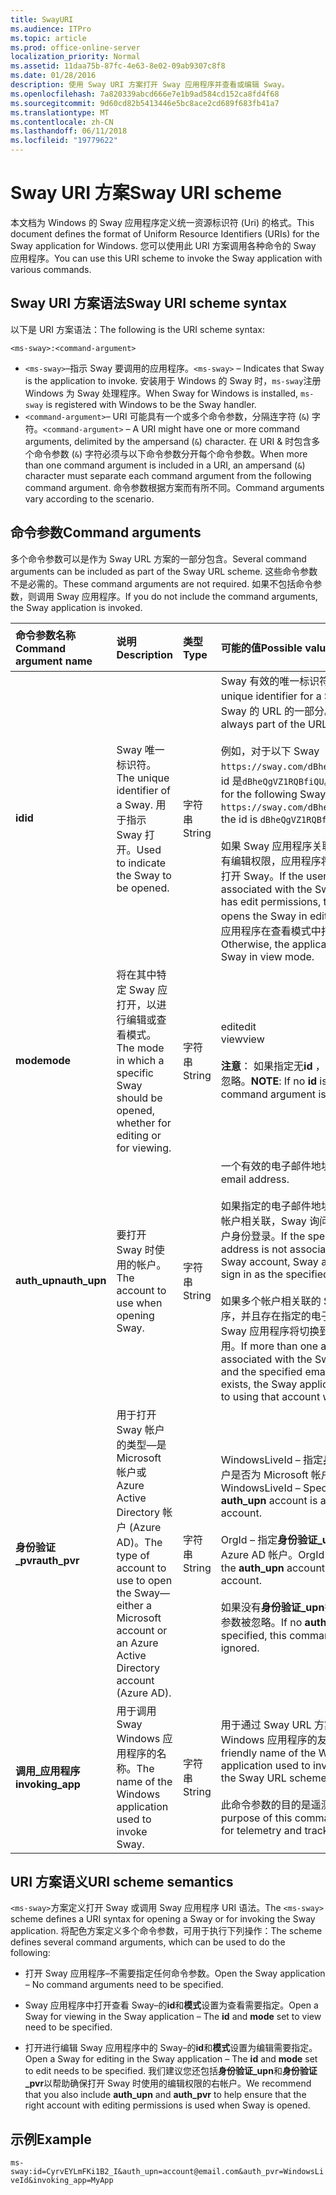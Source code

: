 ```yaml
---
title: SwayURI
ms.audience: ITPro
ms.topic: article
ms.prod: office-online-server
localization_priority: Normal
ms.assetid: 11daa75b-87fc-4e63-8e02-09ab9307c8f8
ms.date: 01/28/2016
description: 使用 Sway URI 方案打开 Sway 应用程序并查看或编辑 Sway。
ms.openlocfilehash: 7a820339abcd666e7e1b9ad584cd152ca8fd4f68
ms.sourcegitcommit: 9d60cd82b5413446e5bc8ace2cd689f683fb41a7
ms.translationtype: MT
ms.contentlocale: zh-CN
ms.lasthandoff: 06/11/2018
ms.locfileid: "19779622"
---
```

# <a name="sway-uri-scheme"></a><span data-ttu-id="c8333-103">Sway URI 方案</span><span class="sxs-lookup"><span data-stu-id="c8333-103">Sway URI scheme</span></span>

<span data-ttu-id="c8333-104">本文档为 Windows 的 Sway 应用程序定义统一资源标识符 (Uri) 的格式。</span><span class="sxs-lookup"><span data-stu-id="c8333-104">This document defines the format of Uniform Resource Identifiers (URIs) for the Sway application for Windows.</span></span> <span data-ttu-id="c8333-105">您可以使用此 URI 方案调用各种命令的 Sway 应用程序。</span><span class="sxs-lookup"><span data-stu-id="c8333-105">You can use this URI scheme to invoke the Sway application with various commands.</span></span>

## <a name="sway-uri-scheme-syntax"></a><span data-ttu-id="c8333-106">Sway URI 方案语法</span><span class="sxs-lookup"><span data-stu-id="c8333-106">Sway URI scheme syntax</span></span>

<span data-ttu-id="c8333-107">以下是 URI 方案语法：</span><span class="sxs-lookup"><span data-stu-id="c8333-107">The following is the URI scheme syntax:</span></span>

`<ms-sway>:<command-argument>`

- <span data-ttu-id="c8333-108">`<ms-sway>`&ndash;指示 Sway 要调用的应用程序。</span><span class="sxs-lookup"><span data-stu-id="c8333-108">`<ms-sway>` &ndash; Indicates that Sway is the application to invoke.</span></span> <span data-ttu-id="c8333-109">安装用于 Windows 的 Sway 时，`ms-sway`注册 Windows 为 Sway 处理程序。</span><span class="sxs-lookup"><span data-stu-id="c8333-109">When Sway for Windows is installed, `ms-sway` is registered with Windows to be the Sway handler.</span></span>
- <span data-ttu-id="c8333-110">`<command-argument>`&ndash; URI 可能具有一个或多个命令参数，分隔连字符 (`&`) 字符。</span><span class="sxs-lookup"><span data-stu-id="c8333-110">`<command-argument>` &ndash; A URI might have one or more command arguments, delimited by the ampersand (`&`) character.</span></span> <span data-ttu-id="c8333-111">在 URI & 时包含多个命令参数 (`&`) 字符必须与以下命令参数分开每个命令参数。</span><span class="sxs-lookup"><span data-stu-id="c8333-111">When more than one command argument is included in a URI, an ampersand (`&`) character must separate each command argument from the following command argument.</span></span> <span data-ttu-id="c8333-112">命令参数根据方案而有所不同。</span><span class="sxs-lookup"><span data-stu-id="c8333-112">Command arguments vary according to the scenario.</span></span> 

## <a name="command-arguments"></a><span data-ttu-id="c8333-113">命令参数</span><span class="sxs-lookup"><span data-stu-id="c8333-113">Command arguments</span></span>

<span data-ttu-id="c8333-114">多个命令参数可以是作为 Sway URL 方案的一部分包含。</span><span class="sxs-lookup"><span data-stu-id="c8333-114">Several command arguments can be included as part of the Sway URL scheme.</span></span> <span data-ttu-id="c8333-115">这些命令参数不是必需的。</span><span class="sxs-lookup"><span data-stu-id="c8333-115">These command arguments are not required.</span></span> <span data-ttu-id="c8333-116">如果不包括命令参数，则调用 Sway 应用程序。</span><span class="sxs-lookup"><span data-stu-id="c8333-116">If you do not include the command arguments, the Sway application is invoked.</span></span>

|<span data-ttu-id="c8333-117">命令参数名称</span><span class="sxs-lookup"><span data-stu-id="c8333-117">Command argument name</span></span>|<span data-ttu-id="c8333-118">说明</span><span class="sxs-lookup"><span data-stu-id="c8333-118">Description</span></span>|<span data-ttu-id="c8333-119">类型</span><span class="sxs-lookup"><span data-stu-id="c8333-119">Type</span></span>|<span data-ttu-id="c8333-120">可能的值</span><span class="sxs-lookup"><span data-stu-id="c8333-120">Possible values</span></span>|<span data-ttu-id="c8333-121">是否必需？</span><span class="sxs-lookup"><span data-stu-id="c8333-121">Required?</span></span>|
|:-----|:-----|:-----|:-----|:-----|
|<span data-ttu-id="c8333-122">**id**</span><span class="sxs-lookup"><span data-stu-id="c8333-122">**id**</span></span>|<span data-ttu-id="c8333-123">Sway 唯一标识符。</span><span class="sxs-lookup"><span data-stu-id="c8333-123">The unique identifier of a Sway.</span></span> <span data-ttu-id="c8333-124">用于指示 Sway 打开。</span><span class="sxs-lookup"><span data-stu-id="c8333-124">Used to indicate the Sway to be opened.</span></span>|<span data-ttu-id="c8333-125">字符串</span><span class="sxs-lookup"><span data-stu-id="c8333-125">String</span></span>|<span data-ttu-id="c8333-126">Sway 有效的唯一标识符。</span><span class="sxs-lookup"><span data-stu-id="c8333-126">A valid unique identifier for a Sway.</span></span> <span data-ttu-id="c8333-127">Id 始终是 Sway 的 URL 的一部分。</span><span class="sxs-lookup"><span data-stu-id="c8333-127">The id is always part of the URL to a Sway.</span></span><br/><br/><span data-ttu-id="c8333-128">例如，对于以下 Sway `https://sway.com/dBheQgVZ1RQBfiQU`，id 是`dBheQgVZ1RQBfiQU`。</span><span class="sxs-lookup"><span data-stu-id="c8333-128">For example, for the following Sway `https://sway.com/dBheQgVZ1RQBfiQU`, the id is `dBheQgVZ1RQBfiQU`.</span></span><br/><br/><span data-ttu-id="c8333-129">如果 Sway 应用程序关联的用户帐户具有编辑权限，应用程序将在编辑模式下打开 Sway。</span><span class="sxs-lookup"><span data-stu-id="c8333-129">If the user account associated with the Sway application has edit permissions, the application opens the Sway in edit mode.</span></span> <span data-ttu-id="c8333-130">否则，应用程序在查看模式中打开 Sway。</span><span class="sxs-lookup"><span data-stu-id="c8333-130">Otherwise, the application opens the Sway in view mode.</span></span>|<span data-ttu-id="c8333-131">否</span><span class="sxs-lookup"><span data-stu-id="c8333-131">No</span></span>|
|<span data-ttu-id="c8333-132">**mode**</span><span class="sxs-lookup"><span data-stu-id="c8333-132">**mode**</span></span>|<span data-ttu-id="c8333-133">将在其中特定 Sway 应打开，以进行编辑或查看模式。</span><span class="sxs-lookup"><span data-stu-id="c8333-133">The mode in which a specific Sway should be opened, whether for editing or for viewing.</span></span>|<span data-ttu-id="c8333-134">字符串</span><span class="sxs-lookup"><span data-stu-id="c8333-134">String</span></span>|<span data-ttu-id="c8333-135">edit</span><span class="sxs-lookup"><span data-stu-id="c8333-135">edit</span></span><br/><span data-ttu-id="c8333-136">view</span><span class="sxs-lookup"><span data-stu-id="c8333-136">view</span></span><br/><br/><span data-ttu-id="c8333-137">**注意**： 如果指定无**id** ，则此命令参数被忽略。</span><span class="sxs-lookup"><span data-stu-id="c8333-137">**NOTE**: If no **id** is specified, this command argument is ignored.</span></span>|<span data-ttu-id="c8333-138">否</span><span class="sxs-lookup"><span data-stu-id="c8333-138">No</span></span>|
|<span data-ttu-id="c8333-139">**auth_upn**</span><span class="sxs-lookup"><span data-stu-id="c8333-139">**auth_upn**</span></span>|<span data-ttu-id="c8333-140">要打开 Sway 时使用的帐户。</span><span class="sxs-lookup"><span data-stu-id="c8333-140">The account to use when opening Sway.</span></span>|<span data-ttu-id="c8333-141">字符串</span><span class="sxs-lookup"><span data-stu-id="c8333-141">String</span></span>|<span data-ttu-id="c8333-142">一个有效的电子邮件地址。</span><span class="sxs-lookup"><span data-stu-id="c8333-142">A valid email address.</span></span><br/><br/><span data-ttu-id="c8333-143">如果指定的电子邮件地址不使用 Sway 帐户相关联，Sway 询问用户以指定的用户身份登录。</span><span class="sxs-lookup"><span data-stu-id="c8333-143">If the specified email address is not associated with a Sway account, Sway asks the user to sign in as the specified user.</span></span><br/><br/><span data-ttu-id="c8333-144">如果多个帐户相关联的 Sway 应用程序，并且存在指定的电子邮件地址的 Sway 应用程序将切换到使用该帐户时调用。</span><span class="sxs-lookup"><span data-stu-id="c8333-144">If more than one account is associated with the Sway application and the specified email address exists, the Sway application switches to using that account when invoked.</span></span>|<span data-ttu-id="c8333-145">否</span><span class="sxs-lookup"><span data-stu-id="c8333-145">No</span></span>|
|<span data-ttu-id="c8333-146">**身份验证\_pvr**</span><span class="sxs-lookup"><span data-stu-id="c8333-146">**auth\_pvr**</span></span>|<span data-ttu-id="c8333-147">用于打开 Sway 帐户的类型&mdash;是 Microsoft 帐户或 Azure Active Directory 帐户 (Azure AD)。</span><span class="sxs-lookup"><span data-stu-id="c8333-147">The type of account to use to open the Sway&mdash;either a Microsoft account or an Azure Active Directory account (Azure AD).</span></span>|<span data-ttu-id="c8333-148">字符串</span><span class="sxs-lookup"><span data-stu-id="c8333-148">String</span></span>|<span data-ttu-id="c8333-149">WindowsLiveId – 指定**身份验证\_upn**帐户是否为 Microsoft 帐户。</span><span class="sxs-lookup"><span data-stu-id="c8333-149">WindowsLiveId – Specifies that the **auth\_upn** account is a Microsoft account.</span></span><br/><br/><span data-ttu-id="c8333-150">OrgId – 指定**身份验证\_upn**帐户是 Azure AD 帐户。</span><span class="sxs-lookup"><span data-stu-id="c8333-150">OrgId – Specifies that the **auth\_upn** account is an Azure AD account.</span></span><br/><br/><span data-ttu-id="c8333-151">如果没有**身份验证\_upn**指定，则此命令参数被忽略。</span><span class="sxs-lookup"><span data-stu-id="c8333-151">If no **auth\_upn** is specified, this command argument is ignored.</span></span>|<span data-ttu-id="c8333-152">否</span><span class="sxs-lookup"><span data-stu-id="c8333-152">No</span></span>|
|<span data-ttu-id="c8333-153">**调用\_应用程序**</span><span class="sxs-lookup"><span data-stu-id="c8333-153">**invoking\_app**</span></span>|<span data-ttu-id="c8333-154">用于调用 Sway Windows 应用程序的名称。</span><span class="sxs-lookup"><span data-stu-id="c8333-154">The name of the Windows application used to invoke Sway.</span></span>|<span data-ttu-id="c8333-155">字符串</span><span class="sxs-lookup"><span data-stu-id="c8333-155">String</span></span>|<span data-ttu-id="c8333-156">用于通过 Sway URL 方案调用 Sway Windows 应用程序的友好名称。</span><span class="sxs-lookup"><span data-stu-id="c8333-156">The friendly name of the Windows application used to invoke Sway via the Sway URL scheme.</span></span><br/><br/><span data-ttu-id="c8333-157">此命令参数的目的是遥测和跟踪。</span><span class="sxs-lookup"><span data-stu-id="c8333-157">The purpose of this command argument is for telemetry and tracking.</span></span>|<span data-ttu-id="c8333-158">否</span><span class="sxs-lookup"><span data-stu-id="c8333-158">No</span></span>|

## <a name="uri-scheme-semantics"></a><span data-ttu-id="c8333-159">URI 方案语义</span><span class="sxs-lookup"><span data-stu-id="c8333-159">URI scheme semantics</span></span>

<span data-ttu-id="c8333-160">`<ms-sway>`方案定义打开 Sway 或调用 Sway 应用程序 URI 语法。</span><span class="sxs-lookup"><span data-stu-id="c8333-160">The `<ms-sway>` scheme defines a URI syntax for opening a Sway or for invoking the Sway application.</span></span> <span data-ttu-id="c8333-161">将配色方案定义多个命令参数，可用于执行下列操作：</span><span class="sxs-lookup"><span data-stu-id="c8333-161">The scheme defines several command arguments, which can be used to do the following:</span></span> 

- <span data-ttu-id="c8333-162">打开 Sway 应用程序&ndash;不需要指定任何命令参数。</span><span class="sxs-lookup"><span data-stu-id="c8333-162">Open the Sway application &ndash; No command arguments need to be specified.</span></span> 

- <span data-ttu-id="c8333-163">Sway 应用程序中打开查看 Sway&ndash;的**id**和**模式**设置为查看需要指定。</span><span class="sxs-lookup"><span data-stu-id="c8333-163">Open a Sway for viewing in the Sway application &ndash; The **id** and **mode** set to view need to be specified.</span></span> 

- <span data-ttu-id="c8333-164">打开进行编辑 Sway 应用程序中的 Sway&ndash;的**id**和**模式**设置为编辑需要指定。</span><span class="sxs-lookup"><span data-stu-id="c8333-164">Open a Sway for editing in the Sway application &ndash; The **id** and **mode** set to edit needs to be specified.</span></span> <span data-ttu-id="c8333-165">我们建议您还包括**身份验证\_upn**和**身份验证\_pvr**以帮助确保打开 Sway 时使用的编辑权限的右帐户。</span><span class="sxs-lookup"><span data-stu-id="c8333-165">We recommend that you also include **auth\_upn** and **auth\_pvr** to help ensure that the right account with editing permissions is used when Sway is opened.</span></span>  

## <a name="example"></a><span data-ttu-id="c8333-166">示例</span><span class="sxs-lookup"><span data-stu-id="c8333-166">Example</span></span>

`ms-sway:id=CyrvEYLmFKi1B2_I&auth_upn=account@email.com&auth_pvr=WindowsLiveId&invoking_app=MyApp` 


